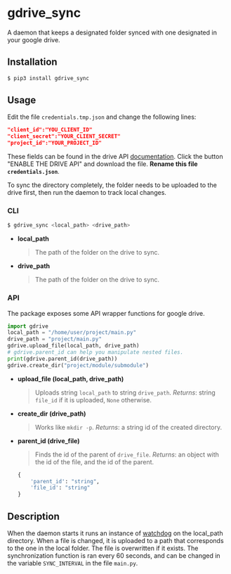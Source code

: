 # gdrive_sync
A daemon that keeps a designated folder synced with one designated in your google drive.

## Installation
```bash
$ pip3 install gdrive_sync
```
## Usage
Edit the file `credentials.tmp.json` and change the 
following lines:
```JSON
"client_id":"YOU_CLIENT_ID"
"client_secret":"YOUR_CLIENT_SECRET"
"project_id":"YOUR_PROJECT_ID"
```
These fields can be found in the drive API [documentation](https://developers.google.com/drive/api/v3/quickstart/python). Click the button "ENABLE THE DRIVE API" and download the file. **Rename this file `credentials.json`**.

To sync the directory completely, the folder needs to be uploaded to the drive first, then run the daemon to track local changes.

### CLI
```bash
$ gdrive_sync <local_path> <drive_path>
```
* **local_path** 
	> The path of the folder on the drive to sync.

* **drive_path**
	> The path of the folder on the drive to sync.

### API
The package exposes some API wrapper functions for google drive.
```python
import gdrive
local_path = "/home/user/project/main.py"
drive_path = "project/main.py"
gdrive.upload_file(local_path, drive_path)
# gdrive.parent_id can help you manipulate nested files.
print(gdrive.parent_id(drive_path))
gdrive.create_dir("project/module/submodule")
```
* **upload_file (local_path, drive_path)**
	> Uploads string `local_path` to string `drive_path`.
	*Returns*: string `file_id` if it is uploaded, `None` otherwise.

* **create_dir (drive_path)**
	> Works like `mkdir -p`.
	*Returns*: a string id of the created directory.

* **parent_id (drive_file)**
	> Finds the id of the parent of `drive_file`.
	*Returns*: an object with the id of the file, and the id of the parent. 
	```python
	{
		'parent_id': "string",
		'file_id': "string"
	}
	```

## Description
When the daemon starts it runs an instance of [watchdog](https://pypi.org/project/watchdog/) on the local_path directory. When a file is changed, it is uploaded to a path that corresponds to the one in the local folder. The file is overwritten if it exists. The synchronization function is ran every 60 seconds, and can be changed in the variable `SYNC_INTERVAL`  in the file `main.py`.
